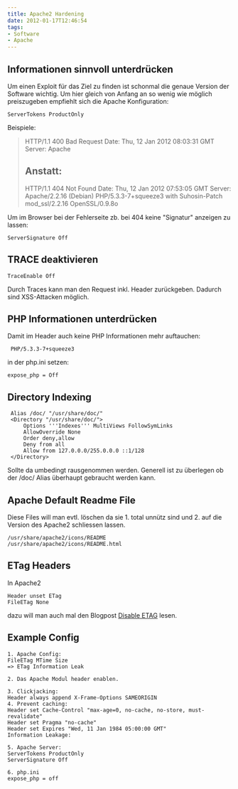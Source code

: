 ```yaml
---
title: Apache2 Hardening
date: 2012-01-17T12:46:54
tags:
- Software
- Apache
---
```


## Informationen sinnvoll unterdrücken

Um einen Exploit für das Ziel zu finden ist schonmal die genaue Version der
Software wichtig. Um hier gleich von Anfang an so wenig wie möglich
preiszugeben empfiehlt sich die Apache Konfiguration:

    ServerTokens ProductOnly

Beispiele:

> HTTP/1.1 400 Bad Request
> Date: Thu, 12 Jan 2012 08:03:31 GMT
> Server: Apache
> ## Anstatt:
> HTTP/1.1 404 Not Found
> Date: Thu, 12 Jan 2012 07:53:05 GMT
> Server: Apache/2.2.16 (Debian) PHP/5.3.3-7+squeeze3 with Suhosin-Patch mod_ssl/2.2.16 OpenSSL/0.9.8o

Um im Browser bei der Fehlerseite zb. bei 404 keine "Signatur" anzeigen zu lassen:

    ServerSignature Off

## TRACE deaktivieren

    TraceEnable Off

Durch Traces kann man den Request inkl. Header zurückgeben. Dadurch sind XSS-Attacken möglich.

## PHP Informationen unterdrücken

Damit im Header auch keine PHP Informationen mehr auftauchen:

     PHP/5.3.3-7+squeeze3

in der php.ini setzen:

    expose_php = Off

## Directory Indexing

~~~
 Alias /doc/ "/usr/share/doc/"
 <Directory "/usr/share/doc/">
     Options '''Indexes''' MultiViews FollowSymLinks
     AllowOverride None
     Order deny,allow
     Deny from all
     Allow from 127.0.0.0/255.0.0.0 ::1/128
 </Directory>
~~~

Sollte da umbedingt rausgenommen werden. Generell ist zu überlegen ob der
/doc/ Alias überhaupt gebraucht werden kann.

## Apache Default Readme File

Diese Files will man evtl. löschen da sie 1. total unnütz sind und 2. auf
die Version des Apache2 schliessen lassen.

    /usr/share/apache2/icons/README
    /usr/share/apache2/icons/README.html

## ETag Headers

In Apache2

    Header unset ETag
    FileETag None

dazu will man auch mal den Blogpost
[Disable ETAG](http://www.lavluda.com/2008/10/20/website-optimization-01-disable-etag-in-apache-debianubuntu/)
lesen.

## Example Config

~~~
1. Apache Config:
FileETag MTime Size
=> ETag Information Leak

2. Das Apache Modul header enablen.

3. Clickjacking:
Header always append X-Frame-Options SAMEORIGIN
4. Prevent caching:
Header set Cache-Control "max-age=0, no-cache, no-store, must-revalidate"
Header set Pragma "no-cache"
Header set Expires "Wed, 11 Jan 1984 05:00:00 GMT"
Information Leakage:

5. Apache Server:
ServerTokens ProductOnly
ServerSignature Off

6. php.ini
expose_php = off
~~~
